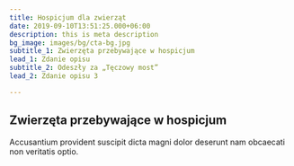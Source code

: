 ```yaml
---
title: Hospicjum dla zwierząt
date: 2019-09-10T13:51:25.000+06:00
description: this is meta description
bg_image: images/bg/cta-bg.jpg
subtitle_1: Zwierzęta przebywające w hospicjum
lead_1: Zdanie opisu
subtitle_2: Odeszły za „Tęczowy most”
lead_2: Zdanie opisu 3

---
```

## Zwierzęta przebywające w hospicjum

Accusantium provident suscipit dicta magni dolor deserunt nam obcaecati non veritatis optio.